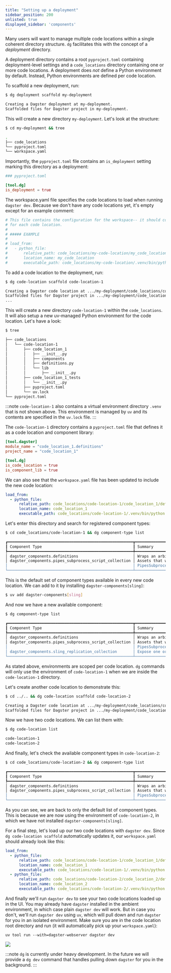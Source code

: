 ```yaml
---
title: "Setting up a deployment"
sidebar_position: 200
unlisted: true
displayed_sidebar: 'components'
---
```


Many users will want to manage multiple code locations within a single coherent
directory structure. `dg` facilitates this with the concept of a _deployment_
directory.

A deployment directory contains a root `pyproject.toml` containing
deployment-level settings and a `code_locations` directory containing one or
more code locations. A deployment does _not_ define a Python environment by
default. Instead, Python environments are defined per code location.

To scaffold a new deployment, run:

```bash
$ dg deployment scaffold my-deployment

Creating a Dagster deployment at my-deployment.
Scaffolded files for Dagster project in my-deployment.
```

This will create a new directory `my-deployment`. Let's look at the structure:

```bash
$ cd my-deployment && tree

.
├── code_locations
└── pyproject.toml
└── workspace.yaml
```

Importantly, the `pyproject.toml` file contains an `is_deployment` setting
marking this directory as a deployment:

```toml
### pyproject.toml

[tool.dg]
is_deployment = true
```

The workspace.yaml file specifies the code locations to load when running
`dagster dev`. Because we don't have any code locations yet, it's empty except
for an example comment:

```yaml
# This file contains the configuration for the workspace-- it should contain an entry in `load_from`
# for each code location.
#
# ##### EXAMPLE
# 
# load_from:
#   - python_file:
#       relative_path: code_locations/my-code-location/my_code_location/definitions.py
#       location_name: my_code_location
#       executable_path: code_locations/my-code-location/.venv/bin/python
```

To add a code location to the deployment, run:

```bash
$ dg code-location scaffold code-location-1

Creating a Dagster code location at .../my-deployment/code_locations/code-location-1.
Scaffolded files for Dagster project in .../my-deployment/code_locations/code-location-1.
...
```

This will create a new directory `code-location-1` within the `code_locations`.
It will also setup a new uv-managed Python environment for the code location. Let's have a look:

```bash
$ tree

├── code_locations
│   └── code-location-1
│       ├── code_location_1
│       │   ├── __init__.py
│       │   ├── components
│       │   ├── definitions.py
│       │   └── lib
│       │       ├── __init__.py
│       ├── code_location_1_tests
│       │   └── __init__.py
│       ├── pyproject.toml
│       └── uv.lock
└── pyproject.toml
```

:::note
`code-location-1` also contains a virtual environment directory `.venv` that is
not shown above. This environment is managed by `uv` and its contents are
specified in the `uv.lock` file.
:::

The `code-location-1` directory contains a `pyproject.toml` file that defines
it as a code location and component library:

```toml
[tool.dagster]
module_name = "code_location_1.definitions"
project_name = "code_location_1"

[tool.dg]
is_code_location = true
is_component_lib = true
```

We can also see that the `workspace.yaml` file has been updated to include the
new code location:

```yaml
load_from:
  - python_file:
      relative_path: code_locations/code-location-1/code_location_1/definitions.py
      location_name: code_location_1
      executable_path: code_locations/code-location-1/.venv/bin/python
```

Let's enter this directory and search for registered component types:

```bash
$ cd code_locations/code-location-1 && dg component-type list

┏━━━━━━━━━━━━━━━━━━━━━━━━━━━━━━━━━━━━━━━━━━━━━━━━━━━━━━━┳━━━━━━━━━━━━━━━━━━━━━━━━━━━━━━━━━━━━━━━━━━━━━━━━━━━━━━━━━━━━━━━━━┓
┃ Component Type                                        ┃ Summary                                                         ┃
┡━━━━━━━━━━━━━━━━━━━━━━━━━━━━━━━━━━━━━━━━━━━━━━━━━━━━━━━╇━━━━━━━━━━━━━━━━━━━━━━━━━━━━━━━━━━━━━━━━━━━━━━━━━━━━━━━━━━━━━━━━━┩
│ dagster_components.definitions                        │ Wraps an arbitrary set of Dagster definitions.                  │
│ dagster_components.pipes_subprocess_script_collection │ Assets that wrap Python scripts executed with Dagster's         │
│                                                       │ PipesSubprocessClient.                                          │
└───────────────────────────────────────────────────────┴─────────────────────────────────────────────────────────────────┘
```

This is the default set of component types available in every new code
location. We can add to it by installing `dagster-components[sling]`:

```bash
$ uv add dagster-components[sling]
```

And now we have a new available component:

```bash
$ dg component-type list

┏━━━━━━━━━━━━━━━━━━━━━━━━━━━━━━━━━━━━━━━━━━━━━━━━━━━━━━━┳━━━━━━━━━━━━━━━━━━━━━━━━━━━━━━━━━━━━━━━━━━━━━━━━━━━━━━━━━━━━━━━━━┓
┃ Component Type                                        ┃ Summary                                                         ┃
┡━━━━━━━━━━━━━━━━━━━━━━━━━━━━━━━━━━━━━━━━━━━━━━━━━━━━━━━╇━━━━━━━━━━━━━━━━━━━━━━━━━━━━━━━━━━━━━━━━━━━━━━━━━━━━━━━━━━━━━━━━━┩
│ dagster_components.definitions                        │ Wraps an arbitrary set of Dagster definitions.                  │
│ dagster_components.pipes_subprocess_script_collection │ Assets that wrap Python scripts executed with Dagster's         │
│                                                       │ PipesSubprocessClient.                                          │
│ dagster_components.sling_replication_collection       │ Expose one or more Sling replications to Dagster as assets.     │
└───────────────────────────────────────────────────────┴─────────────────────────────────────────────────────────────────┘
```

As stated above, environments are scoped per code location.  `dg` commands will
only use the environment of `code-location-1` when we are inside the
`code-location-1` directory.

Let's create another code location to demonstrate this:

```bash
$ cd ../.. && dg code-location scaffold code-location-2

Creating a Dagster code location at .../my-deployment/code_locations/code-location-2.
Scaffolded files for Dagster project in .../my-deployment/code_locations/code-location-2.
```

Now we have two code locations. We can list them with:

```bash
$ dg code-location list

code-location-1
code-location-2
```

And finally, let's check the available component types in `code-location-2`:

```bash
$ cd code_locations/code-location-2 && dg component-type list

┏━━━━━━━━━━━━━━━━━━━━━━━━━━━━━━━━━━━━━━━━━━━━━━━━━━━━━━━┳━━━━━━━━━━━━━━━━━━━━━━━━━━━━━━━━━━━━━━━━━━━━━━━━━━━━━━━━━━━━━━━━━┓
┃ Component Type                                        ┃ Summary                                                         ┃
┡━━━━━━━━━━━━━━━━━━━━━━━━━━━━━━━━━━━━━━━━━━━━━━━━━━━━━━━╇━━━━━━━━━━━━━━━━━━━━━━━━━━━━━━━━━━━━━━━━━━━━━━━━━━━━━━━━━━━━━━━━━┩
│ dagster_components.definitions                        │ Wraps an arbitrary set of Dagster definitions.                  │
│ dagster_components.pipes_subprocess_script_collection │ Assets that wrap Python scripts executed with Dagster's         │
│                                                       │ PipesSubprocessClient.                                          │
└───────────────────────────────────────────────────────┴─────────────────────────────────────────────────────────────────┘
```

As you can see, we are back to only the default list of component types. This
is because we are now using the environment of `code-location-2`, in which we
have not installed `dagster-components[sling]`.

For a final step, let's load up our two code locations with `dagster dev`.
Since `dg code-location scaffold` automatically updates it, our
`workspace.yaml` should already look like this:

```yaml
load_from:
  - python_file:
      relative_path: code_locations/code-location-1/code_location_1/definitions.py
      location_name: code_location_1
      executable_path: code_locations/code-location-1/.venv/bin/python
  - python_file:
      relative_path: code_locations/code-location-2/code_location_2/definitions.py
      location_name: code_location_2
      executable_path: code_locations/code-location-2/.venv/bin/python
```

And finally we'll run `dagster dev` to see your two code locations loaded up in the
UI. You may already have `dagster` installed in the ambient environment, in
which case plain `dagster dev` will work. But in case you don't, we'll run
`dagster dev` using `uv`, which will pull down and run `dagster` for you in
an isolated environment. Make sure you are in the code location root directory
and run (it will automatically pick up your `workspace.yaml`):

```
uv tool run --with=dagster-webserver dagster dev
```


![](/images/guides/build/projects-and-components/setting-up-a-deployment/two-code-locations.png)

:::note
`dg` is currently under heavy development. In the future we will provide a `dg
dev` command that handles pulling down `dagster` for you in the background.
:::
